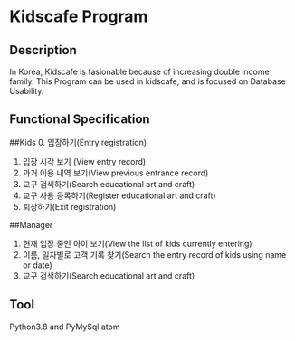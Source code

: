Kidscafe Program
================

Description
-----------
In Korea, Kidscafe is fasionable because of increasing double income family. This Program can be used in kidscafe, and is focused on Database Usability.

Functional Specification
------------------------
##Kids
 0. 입장하기(Entry registration)
 1. 입장 시각 보기 (View entry record)
 2. 과거 이용 내역 보기(View previous entrance record)
 3. 교구 검색하기(Search educational art and craft)
 4. 교구 사용 등록하기(Register educational art and craft)
 5. 퇴장하기(Exit registration)
 
 ##Manager
 1. 현재 입장 중인 아이 보기(View the list of kids currently entering)
 2. 이름, 일자별로 고객 기록 찾기(Search the entry record of kids using name or date)
 3. 교구 검색하기(Search educational art and craft)
 
 
 Tool
 ----
 Python3.8 and PyMySql
 atom
 
